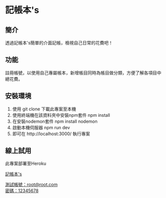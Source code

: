 <!-- # expense-tracker -->
<h1>記帳本's</h1>
    
<h2>簡介</h2>
<p>透過記帳本's簡單的介面記帳，檢視自己日常的花費吧！</p>
    
<h2>功能</h2>
<p>註冊帳號，以使用自己專屬帳本，新增帳目同時為帳目做分類，方便了解各項目中總花費。</p>
    
<h2>安裝環境</h2>
<ol>
<li>使用 git clone 下載此專案至本機</li>
<li>使用終端機在該資料夾中安裝npm套件 npm install</li>
<li>在安裝nodemon套件 npm install nodemon</li>
<li>啟動本機伺服器 npm run dev</li>
<li>即可在 http://localhost:3000/ 執行專案</li>
</ol>

<h2>線上試用</h2>
<p>此專案部署至Heroku</p>
<p><a href="https://vast-scrubland-49534.herokuapp.com/user/login">記帳本's</p>
<p>測試帳號：root@root.com</br>密碼：12345678</p>
